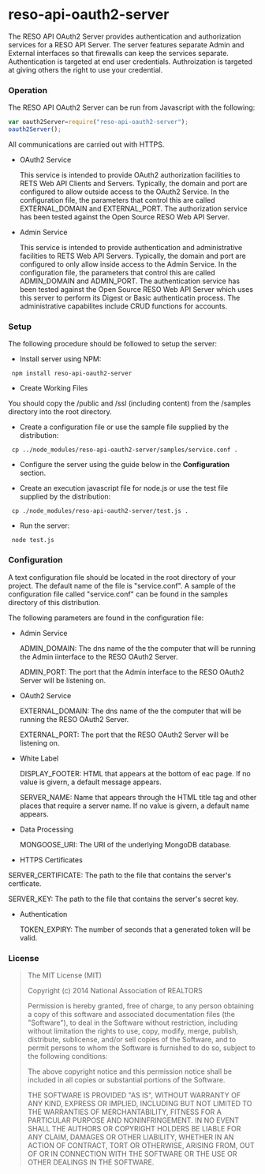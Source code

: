 
reso-api-oauth2-server
=======

The RESO API OAuth2 Server provides authentication and authorization services for a RESO API Server.  The server features separate Admin and External interfaces so that firewalls can keep the services separate.  Authentication is targeted at end user credentials.  Authroization is targeted at giving others the right to use your credential.

### Operation 

The RESO API OAuth2 Server can be run from Javascript with the following:

```javascript
var oauth2Server=require("reso-api-oauth2-server");
oauth2Server();
```
All communications are carried out with HTTPS.

+ OAuth2 Service

  This service is intended to provide OAuth2 authorization facilities to RETS Web API Clients and Servers.  Typically, the domain and port are configured to allow outside access to the OAuth2 Service.  In the configuration file, the parameters that control this are called EXTERNAL_DOMAIN and EXTERNAL_PORT.  The authorization service has been tested against the Open Source RESO Web API Server.

+ Admin Service

  This service is intended to provide authentication and administrative facilities to RETS Web API Servers.  Typically, the domain and port are configured to only allow inside access to the Admin Service.  In the configuration file, the parameters that control this are called ADMIN_DOMAIN and ADMIN_PORT.  The authentication service has been tested against the Open Source RESO Web API Server which uses this server to perform its Digest or Basic authenticatin process.  The administrative capabilites include CRUD functions for accounts.

### Setup 

The following procedure should be followed to setup the server:

+ Install server using NPM:

 ```shell
  npm install reso-api-oauth2-server
 ```
 
+ Create Working Files

You should copy the /public and /ssl (including content) from the /samples directory into the root directory.

+ Create a configuration file or use the sample file supplied by the distribution:

 ```shell
  cp ../node_modules/reso-api-oauth2-server/samples/service.conf . 
 ```

+ Configure the server using the guide below in the **Configuration** section.

+ Create an execution javascript file for node.js or use the test file supplied by the distribution:

 ```shell
  cp ./node_modules/reso-api-oauth2-server/test.js .
 ```

+ Run the server:

 ```shell
  node test.js
 ```

### Configuration 

A text configuration file should be located in the root directory of your
project.  The default name of the file is "service.conf".  A sample of the 
configuration file called "service.conf" can be found in the samples directory 
of this distribution.  

The following parameters are found in the configuration file:

+ Admin Service

  ADMIN_DOMAIN: The dns name of the the computer that will be running the Admin iinterface to the RESO OAuth2 Server.  

  ADMIN_PORT: The port that the Admin interface to the RESO OAuth2 Server will be listening on.

+ OAuth2 Service

  EXTERNAL_DOMAIN: The dns name of the the computer that will be running the RESO OAuth2 Server.  

  EXTERNAL_PORT: The port that the RESO OAuth2 Server will be listening on.

+ White Label 

  DISPLAY_FOOTER: HTML that appears at the bottom of eac page.  If no value is givern, a default message appears.

  SERVER_NAME: Name that appears through the HTML title tag and other places that require a server name.  If no value is givern, a default name appears.

+ Data Processing 

  MONGOOSE_URI: The URI of the underlying MongoDB database.

+ HTTPS Certificates 

 SERVER\_CERTIFICATE: The path to the file that contains the server's certficate.

 SERVER\_KEY: The path to the file that contains the server's secret key.

+ Authentication 

  TOKEN_EXPIRY: The number of seconds that a generated token will be valid.

### License

>The MIT License (MIT)
>
>Copyright (c) 2014 National Association of REALTORS 
>
>Permission is hereby granted, free of charge, to any person obtaining a copy
>of this software and associated documentation files (the "Software"), to deal
>in the Software without restriction, including without limitation the rights
>to use, copy, modify, merge, publish, distribute, sublicense, and/or sell
>copies of the Software, and to permit persons to whom the Software is
>furnished to do so, subject to the following conditions:
>
>The above copyright notice and this permission notice shall be included in
>all copies or substantial portions of the Software.
>
>THE SOFTWARE IS PROVIDED "AS IS", WITHOUT WARRANTY OF ANY KIND, EXPRESS OR
>IMPLIED, INCLUDING BUT NOT LIMITED TO THE WARRANTIES OF MERCHANTABILITY,
>FITNESS FOR A PARTICULAR PURPOSE AND NONINFRINGEMENT. IN NO EVENT SHALL THE
>AUTHORS OR COPYRIGHT HOLDERS BE LIABLE FOR ANY CLAIM, DAMAGES OR OTHER
>LIABILITY, WHETHER IN AN ACTION OF CONTRACT, TORT OR OTHERWISE, ARISING FROM,
>OUT OF OR IN CONNECTION WITH THE SOFTWARE OR THE USE OR OTHER DEALINGS IN
>THE SOFTWARE.

